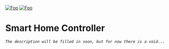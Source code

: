 [![Foo](https://img.shields.io/badge/Version-BETA_0.4-brightgreen.svg?style=flat-square)](#versions)
[![Foo](https://img.shields.io/badge/IlyaBOT-Website-blue.svg?style=flat-square)](https://www.vk.com/ibworkshop)

# Smart Home Controller
*`The description will be filled in soon, but for now there is a void...`*
